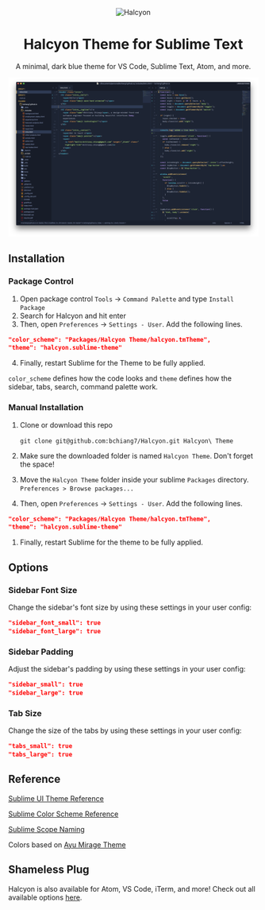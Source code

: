 <p align="center">
  <img alt="Halcyon" src="https://raw.githubusercontent.com/bchiang7/halcyon-vscode/master/images/logo.png" width="100" />
</p>
<h1 align="center">
  Halcyon Theme for Sublime Text
</h1>
<p align="center">
  A minimal, dark blue theme for VS Code, Sublime Text, Atom, and more.
</p>

![demo](https://raw.githubusercontent.com/bchiang7/Halcyon/master/images/demo.png)

## Installation

### Package Control

1.  Open package control `Tools` → `Command Palette` and type `Install Package`
2.  Search for Halcyon and hit enter
3.  Then, open `Preferences` → `Settings - User`. Add the following lines.

```json
"color_scheme": "Packages/Halcyon Theme/halcyon.tmTheme",
"theme": "halcyon.sublime-theme"
```

4.  Finally, restart Sublime for the Theme to be fully applied.

`color_scheme` defines how the code looks and `theme` defines how the sidebar, tabs, search, command palette work.

### Manual Installation

1.  Clone or download this repo

    `git clone git@github.com:bchiang7/Halcyon.git Halcyon\ Theme`

1.  Make sure the downloaded folder is named `Halcyon Theme`. Don't forget the space!
1.  Move the `Halcyon Theme` folder inside your sublime `Packages` directory. `Preferences > Browse packages...`
1.  Then, open `Preferences` → `Settings - User`. Add the following lines.

```json
"color_scheme": "Packages/Halcyon Theme/halcyon.tmTheme",
"theme": "halcyon.sublime-theme"
```

1.  Finally, restart Sublime for the theme to be fully applied.

## Options

### Sidebar Font Size

Change the sidebar's font size by using these settings in your user config:

```json
"sidebar_font_small": true
"sidebar_font_large": true
```

### Sidebar Padding

Adjust the sidebar's padding by using these settings in your user config:

```json
"sidebar_small": true
"sidebar_large": true
```

### Tab Size

Change the size of the tabs by using these settings in your user config:

```json
"tabs_small": true
"tabs_large": true
```

## Reference

[Sublime UI Theme Reference](https://www.sublimetext.com/docs/3/themes.html)

[Sublime Color Scheme Reference](http://docs.sublimetext.info/en/latest/reference/color_schemes.html)

[Sublime Scope Naming](https://www.sublimetext.com/docs/3/scope_naming.html)

Colors based on [Ayu Mirage Theme](https://github.com/dempfi/ayu)

## Shameless Plug

Halcyon is also available for Atom, VS Code, iTerm, and more! Check out all available options [here](https://brittanychiang.com/halcyon-site/).
